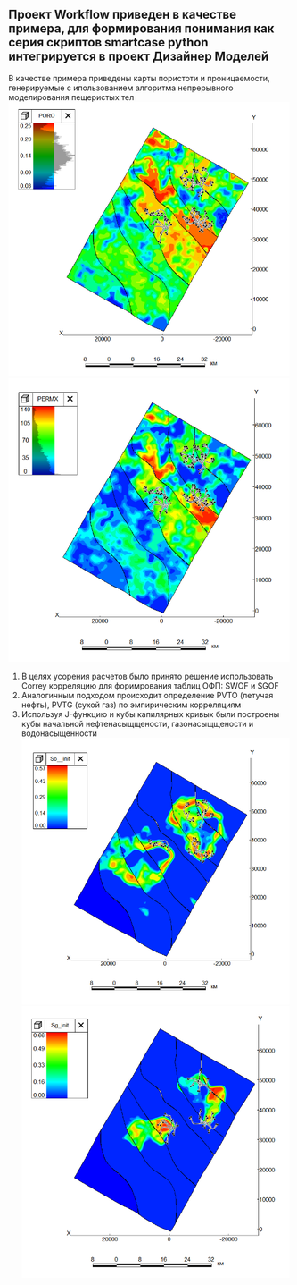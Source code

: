 ## Проект Workflow приведен в качестве примера, для формирования понимания как серия скриптов smartcase python интегрируется в проект Дизайнер Моделей
В качестве примера приведены карты пористоти и проницаемости, генерируемые с ипользованием алгоритма непрерывного моделирования пещеристых тел
![Карта пористости](../images/poro.png)
![Карта проницаемости](../images/perm.png)
1. В целях усорения расчетов было принято решение использовать Correy корреляцию для форимрования таблиц ОФП: SWOF и SGOF
2. Аналогичным подходом происходит определение PVTO (летучая нефть), PVTG (сухой газ) по эмпирическим корреляциям 
3. Используя J-функцию и кубы капилярных кривых были построены кубы начальной нефтенасыщщености, газонасыщщености и водонасыщенности
![Карта нефтенасыщенности, с генерированным нефтяным фондом скважин](../images/S0+wells.png)
![Карта газонасыщеннсоти,с генерированным газовым фондом скважин](../images/Sg+wells.png)   
